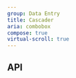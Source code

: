 ```yaml
---
group: Data Entry
title: Cascader
aria: combobox
compose: true
virtual-scroll: true
---
```


## API
